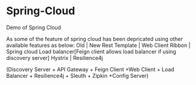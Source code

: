 # Spring-Cloud
Demo of Spring Cloud

As some of the feature of spring cloud has been depricated using other available features as below:
Old | New
Rest Template | Web Client
Ribbon | Spring cloud Load balancer[Feign client allows load balancer if using discovery server]
Hystrix | Resilience4j



(Discovery Server + API  Gateway + Feign Client +Web Client + Load Balancer + Resilience4j + Sleuth + Zipkin +Config Server)
